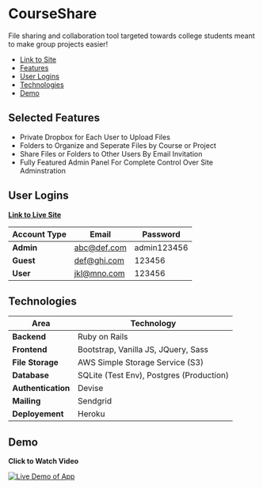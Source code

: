 # CourseShare 
File sharing and collaboration tool targeted towards college students meant to make group projects easier!

* [Link to Site](https://young-fjord-81368.herokuapp.com/) 
* [Features](#selected-features)
* [User Logins](#user-logins)
* [Technologies](#technologies)
* [Demo](#demo)

## Selected Features
* Private Dropbox for Each User to Upload Files
* Folders to Organize and Seperate Files by Course or Project
* Share Files or Folders to Other Users By Email Invitation
* Fully Featured Admin Panel For Complete Control Over Site Adminstration


## User Logins

**[Link to Live Site](https://young-fjord-81368.herokuapp.com/)**

Account Type | Email | Password
--- | --- | ---
**Admin** | abc@def.com | admin123456
**Guest** |  def@ghi.com | 123456
**User** |  jkl@mno.com | 123456

## Technologies

Area | Technology 
--- | --- 
**Backend** | Ruby on Rails
**Frontend** |  Bootstrap, Vanilla JS, JQuery, Sass
**File Storage** | AWS Simple Storage Service (S3)
**Database** |  SQLite (Test Env), Postgres (Production)
**Authentication** | Devise
**Mailing** | Sendgrid
**Deployement** |  Heroku

## Demo

**Click to Watch Video**

[![Live Demo of App](https://images2.imgbox.com/0c/71/acqxXQFJ_o.png)](https://streamable.com/fwo332 "Live Demo of App - Click to Watch!")

